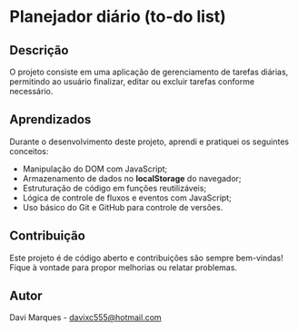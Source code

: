 <h1>Planejador diário (to-do list)</h1>

## Descrição
<p>O projeto consiste em uma aplicação de gerenciamento de tarefas diárias, permitindo ao usuário finalizar, editar ou excluir tarefas conforme necessário.</p>

## Aprendizados
Durante o desenvolvimento deste projeto, aprendi e pratiquei os seguintes conceitos:
- Manipulação do DOM com JavaScript;
- Armazenamento de dados no **localStorage** do navegador;
- Estruturação de código em funções reutilizáveis;
- Lógica de controle de fluxos e eventos com JavaScript;
- Uso básico do Git e GitHub para controle de versões.

## Contribuição
Este projeto é de código aberto e contribuições são sempre bem-vindas! Fique à vontade para propor melhorias ou relatar problemas.

## Autor
Davi Marques - davixc555@hotmail.com
